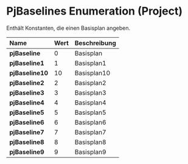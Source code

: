 
# PjBaselines Enumeration (Project)

Enthält Konstanten, die einen Basisplan angeben.



|**Name**|**Wert**|**Beschreibung**|
|:-----|:-----|:-----|
|**pjBaseline**|0|Basisplan|
|**pjBaseline1**|1|Basisplan1|
|**pjBaseline10**|10|Basisplan10|
|**pjBaseline2**|2|Basisplan2|
|**pjBaseline3**|3|Basisplan3|
|**pjBaseline4**|4|Basisplan4|
|**pjBaseline5**|5|Basisplan5|
|**pjBaseline6**|6|Basisplan6|
|**pjBaseline7**|7|Basisplan7|
|**pjBaseline8**|8|Basisplan8|
|**pjBaseline9**|9|Basisplan9|
